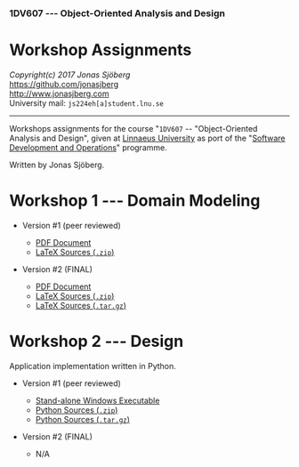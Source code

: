 ### 1DV607 --- Object-Oriented Analysis and Design

Workshop Assignments
=======================================================================
*Copyright(c) 2017 Jonas Sjöberg*  
<https://github.com/jonasjberg>  
<http://www.jonasjberg.com>  
University mail: `js224eh[a]student.lnu.se`  

--------------------------------------------------------------------------------

Workshops assignments for the course "`1DV607` -- "Object-Oriented Analysis and
Design", given at [Linnaeus University](https://lnu.se/en/) as port of the
"[Software Development and Operations](https://udm-devops.se/)" programme.

Written by Jonas Sjöberg.



Workshop 1 --- Domain Modeling
==============================

* Version #1 (peer reviewed)
    * [PDF Document](https://github.com/jonasjberg/1dv607_workshops/raw/master/workshop1/release/js224eh_version-1-peer-reviewed.pdf)
    * [LaTeX Sources (`.zip`)](https://github.com/jonasjberg/1dv607_workshops/archive/workshop1_anon.zip)

* Version #2 (FINAL)
    * [PDF Document](https://github.com/jonasjberg/1dv607_workshops/raw/master/workshop1/release/js224eh_version-2-final.pdf)
    * [LaTeX Sources (`.zip`)](https://github.com/jonasjberg/1dv607_workshops/archive/workshop1-final-submission.zip)
    * [LaTeX Sources (`.tar.gz`)](https://github.com/jonasjberg/1dv607_workshops/archive/workshop1-final-submission.tar.gz)



Workshop 2 --- Design
=====================
Application implementation written in Python.

* Version #1 (peer reviewed)
    * [Stand-alone Windows Executable](https://github.com/jonasjberg/1dv607_workshops/raw/master/workshop2/build/jollypirate.exe)
    * [Python Sources (`.zip`)](https://github.com/jonasjberg/1dv607_workshops/archive/workshop2-peer-review-submission.zip)
    * [Python Sources (`.tar.gz`)](https://github.com/jonasjberg/1dv607_workshops/archive/workshop2-peer-review-submission.tar.gz)

* Version #2 (FINAL)
    * N/A
